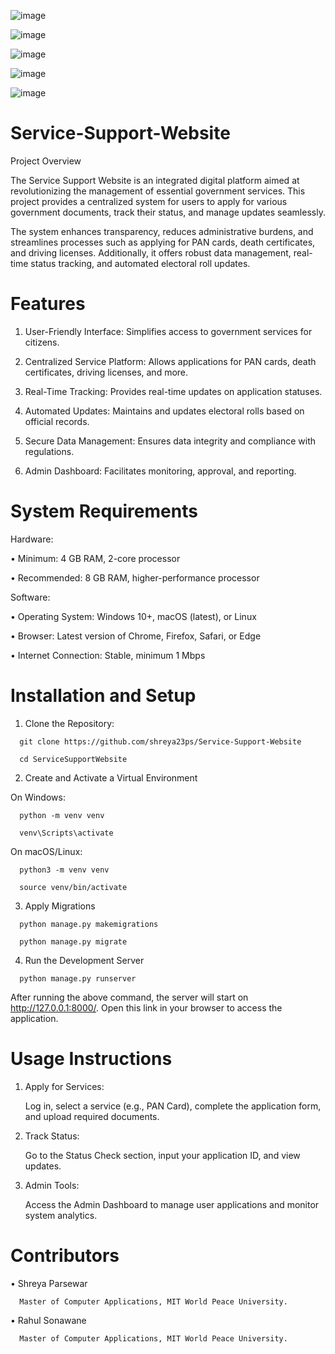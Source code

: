 
![image](https://github.com/user-attachments/assets/b048bba2-2182-4874-8d04-001362ee7326)

![image](https://github.com/user-attachments/assets/d6e0926d-f77d-4c9b-9566-0f30d0d4c2d7)

![image](https://github.com/user-attachments/assets/c54c7bb9-185a-4d75-b448-2f4c62ffa9f1)

![image](https://github.com/user-attachments/assets/7d22a131-d004-4388-9773-0b8bc7cef529)

![image](https://github.com/user-attachments/assets/5217ebc3-c982-4d88-852b-f5013e27f8c1)



# Service-Support-Website

Project Overview

   The Service Support Website is an integrated digital platform aimed at revolutionizing the management of essential government services. This project provides a    centralized system for users to apply for various government documents, track their status, and manage updates seamlessly.

   The system enhances transparency, reduces administrative burdens, and streamlines processes such as applying for PAN cards, death certificates, and driving   licenses. Additionally, it offers robust data management, real-time status tracking, and automated electoral roll updates.

# Features
   1. User-Friendly Interface: Simplifies access to government services for citizens.
   
   2. Centralized Service Platform: Allows applications for PAN cards, death certificates, driving licenses, and more.
   
   3. Real-Time Tracking: Provides real-time updates on application statuses. 
   
   4. Automated Updates: Maintains and updates electoral rolls based on official records.
   
   5. Secure Data Management: Ensures data integrity and compliance with regulations.
   
   6. Admin Dashboard: Facilitates monitoring, approval, and reporting.

# System Requirements

   Hardware:

   •	Minimum: 4 GB RAM, 2-core processor

   •	Recommended: 8 GB RAM, higher-performance processor

   Software:

   •	Operating System: Windows 10+, macOS (latest), or Linux

   •	Browser: Latest version of Chrome, Firefox, Safari, or Edge

   •	Internet Connection: Stable, minimum 1 Mbps

# Installation and Setup
   1.	Clone the Repository:
   
      git clone https://github.com/shreya23ps/Service-Support-Website

      cd ServiceSupportWebsite

   2.	Create and Activate a Virtual Environment
  

   On Windows:

      python -m venv venv
      
      venv\Scripts\activate

   On macOS/Linux:

      python3 -m venv venv
      
      source venv/bin/activate
      
   3.	Apply Migrations


      python manage.py makemigrations
      
      python manage.py migrate
     	
   4.	Run the Development Server
   
      python manage.py runserver
      
   
   After running the above command, the server will start on http://127.0.0.1:8000/. Open this link in your browser to access the application.

         
# Usage Instructions

   1.	Apply for Services:

     	Log in, select a service (e.g., PAN Card), complete the application form, and upload required documents.
   
   3.	Track Status:

     	Go to the Status Check section, input your application ID, and view updates.
   
   5.	Admin Tools:

     	Access the Admin Dashboard to manage user applications and monitor system analytics.

# Contributors

   •	Shreya Parsewar
   
      Master of Computer Applications, MIT World Peace University.
      
   •	 Rahul Sonawane
   
      Master of Computer Applications, MIT World Peace University.





